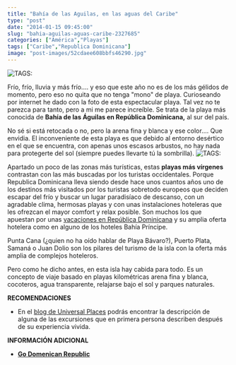 ```yaml
---
title: "Bahía de las Aguilas, en las aguas del Caribe"
type: "post"
date: "2014-01-15 09:45:00"
slug: "bahia-aguilas-aguas-caribe-2327685"
categories: ["América","Playas"]
tags: ["Caribe","Republica Dominicana"]
image: "post-images/52cdaee608bbfs46290.jpg"
---
```


 ![ TAGS:](post-images/52cdaee608bbfs46290.jpg "Bahía de las Aguilas, República Dominicana")

 Frío, frío, lluvia y más frío.... y eso que este año no es de los más gélidos de momento, pero eso no quita que no tenga "mono" de playa. Curioseando por internet he dado con la foto de esta espectacular playa. Tal vez no te parezca para tanto, pero a mi me parece increíble. Se trata de la playa más conocida de **Bahía de las Águilas en República Dominicana,** al sur del país.

 No sé si está retocada o no, pero la arena fina y blanca y ese color.... Que envidia. El inconveniente de esta playa es que debido al entorno desértico en el que se encuentra, con apenas unos escasos arbustos, no hay nada para protegerte del sol (siempre puedes llevarte tú la sombrilla). ![ TAGS:](post-images/52cdb5858fa03s109125.jpg "Bahia de las Aguilas, ")

 Apartado un poco de las zonas más turísticas, estas **playas más vírgenes** contrastan con las más buscadas por los turistas occidentales. Porque Republica Dominicana lleva siendo desde hace unos cuantos años uno de los destinos más visitados por los turistas sobretodo europeos que deciden escapar del frío y buscar un lugar paradisíaco de descanso, con un agradable clima, hermosas playas y con unas instalaciones hoteleras que les ofrezcan el mayor comfort y relax posible. Son muchos los que apuestan por unas [vacaciones en República Dominicana](http://www.bahia-principe.com/es/ofertas/vacaciones-caribe) y su amplia oferta hotelera como en alguno de los hoteles Bahía Príncipe.

 Punta Cana (¿quien no ha oído hablar de Playa Bávaro?), Puerto Plata, Samaná o Juan Dolio son los pilares del turismo de la isla con la oferta más amplia de complejos hoteleros.

 Pero como he dicho antes, en esta isla hay cabida para todo. Es un concepto de viaje basado en playas kilométricas arena fina y blanca, cocoteros, agua transparente, relajarse bajo el sol y parques naturales.

 **RECOMENDACIONES**

- En el [ blog de Universal Places](http://blog.universalplaces.com/republica-dominicana-lo-tiene-todo/) podrás encontrar la descripción de alguna de las excursiones que en primera persona describen después de su experiencia vivida.

 **INFORMACIÓN ADICIONAL**

- **[Go Domenican Republic](http://www.godominicanrepublic.com/rd/?lang=es&idioma=1)**